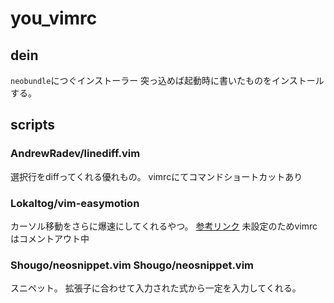 # you_vimrc
## dein
`neobundle`につぐインストーラー
突っ込めば起動時に書いたものをインストールする。

## scripts
### AndrewRadev/linediff.vim
選択行をdiffってくれる優れもの。
vimrcにてコマンドショートカットあり

### Lokaltog/vim-easymotion
カーソル移動をさらに爆速にしてくれるやつ。
[参考リンク](http://haya14busa.com/mastering-vim-easymotion/)
未設定のためvimrcはコメントアウト中

### Shougo/neosnippet.vim Shougo/neosnippet.vim
スニペット。
拡張子に合わせて入力された式から一定を入力してくれる。
